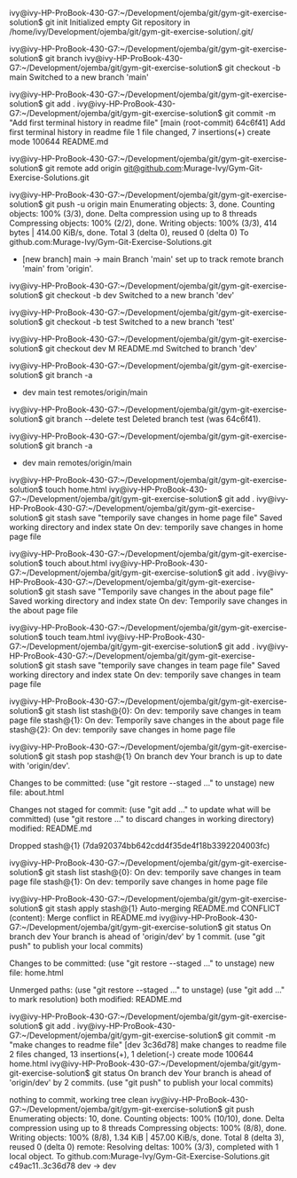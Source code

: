 <!-- Project initialization -->
ivy@ivy-HP-ProBook-430-G7:~/Development/ojemba/git/gym-git-exercise-solution$ git init
Initialized empty Git repository in /home/ivy/Development/ojemba/git/gym-git-exercise-solution/.git/

<!-- Branch main creation and switching -->
ivy@ivy-HP-ProBook-430-G7:~/Development/ojemba/git/gym-git-exercise-solution$ git branch
ivy@ivy-HP-ProBook-430-G7:~/Development/ojemba/git/gym-git-exercise-solution$ git checkout -b main
Switched to a new branch 'main'

<!-- Staging changes made to readme file and committing them -->
ivy@ivy-HP-ProBook-430-G7:~/Development/ojemba/git/gym-git-exercise-solution$ git add .
ivy@ivy-HP-ProBook-430-G7:~/Development/ojemba/git/gym-git-exercise-solution$ git commit -m "Add first terminal history in readme file"
[main (root-commit) 64c6f41] Add first terminal history in readme file
 1 file changed, 7 insertions(+)
 create mode 100644 README.md

 <!-- Connecting remote repo to local project -->
ivy@ivy-HP-ProBook-430-G7:~/Development/ojemba/git/gym-git-exercise-solution$ git remote add origin git@github.com:Murage-Ivy/Gym-Git-Exercise-Solutions.git

<!-- Pushing local changes into the main branch in remote repo -->
ivy@ivy-HP-ProBook-430-G7:~/Development/ojemba/git/gym-git-exercise-solution$ git push -u origin main
Enumerating objects: 3, done.
Counting objects: 100% (3/3), done.
Delta compression using up to 8 threads
Compressing objects: 100% (2/2), done.
Writing objects: 100% (3/3), 414 bytes | 414.00 KiB/s, done.
Total 3 (delta 0), reused 0 (delta 0)
To github.com:Murage-Ivy/Gym-Git-Exercise-Solutions.git
 * [new branch]      main -> main
Branch 'main' set up to track remote branch 'main' from 'origin'.

<!-- Create a dev branch and switch to it -->
ivy@ivy-HP-ProBook-430-G7:~/Development/ojemba/git/gym-git-exercise-solution$ git checkout -b dev
Switched to a new branch 'dev'

<!-- Create a test branch and switch to it -->
ivy@ivy-HP-ProBook-430-G7:~/Development/ojemba/git/gym-git-exercise-solution$ git checkout -b test
Switched to a new branch 'test'

<!-- Switch back to dev branch -->
ivy@ivy-HP-ProBook-430-G7:~/Development/ojemba/git/gym-git-exercise-solution$ git checkout dev
M       README.md
Switched to branch 'dev'

<!-- Check all the created branches -->
ivy@ivy-HP-ProBook-430-G7:~/Development/ojemba/git/gym-git-exercise-solution$ git branch -a
* dev
  main
  test
  remotes/origin/main

  <!-- Delete test branch -->
ivy@ivy-HP-ProBook-430-G7:~/Development/ojemba/git/gym-git-exercise-solution$ git branch --delete test
Deleted branch test (was 64c6f41).

<!-- List the remaining branches -->
ivy@ivy-HP-ProBook-430-G7:~/Development/ojemba/git/gym-git-exercise-solution$ git branch -a
* dev
  main
  remotes/origin/main

<!-- Create home page stage changes and stash the changes -->
ivy@ivy-HP-ProBook-430-G7:~/Development/ojemba/git/gym-git-exercise-solution$ touch home.html
ivy@ivy-HP-ProBook-430-G7:~/Development/ojemba/git/gym-git-exercise-solution$ git add .
ivy@ivy-HP-ProBook-430-G7:~/Development/ojemba/git/gym-git-exercise-solution$ git stash save "temporily save changes in home page file"
Saved working directory and index state On dev: temporily save changes in home page file

<!-- Create about page stage changes and stash the changes -->
ivy@ivy-HP-ProBook-430-G7:~/Development/ojemba/git/gym-git-exercise-solution$ touch about.html
ivy@ivy-HP-ProBook-430-G7:~/Development/ojemba/git/gym-git-exercise-solution$ git add .
ivy@ivy-HP-ProBook-430-G7:~/Development/ojemba/git/gym-git-exercise-solution$ git stash save "Temporily save changes in the about page file"
Saved working directory and index state On dev: Temporily save changes in the about page file

<!-- Create team page stage changes and stash the changes -->
ivy@ivy-HP-ProBook-430-G7:~/Development/ojemba/git/gym-git-exercise-solution$ touch team.html
ivy@ivy-HP-ProBook-430-G7:~/Development/ojemba/git/gym-git-exercise-solution$ git add .
ivy@ivy-HP-ProBook-430-G7:~/Development/ojemba/git/gym-git-exercise-solution$ git stash save "temporily save changes in team page file"
Saved working directory and index state On dev: temporily save changes in team page file

<!-- List all the stashed files -->
ivy@ivy-HP-ProBook-430-G7:~/Development/ojemba/git/gym-git-exercise-solution$ git stash list
stash@{0}: On dev: temporily save changes in team page file
stash@{1}: On dev: Temporily save changes in the about page file
stash@{2}: On dev: temporily save changes in home page file

<!-- stash pop to restore changes in about page -->
ivy@ivy-HP-ProBook-430-G7:~/Development/ojemba/git/gym-git-exercise-solution$ git stash pop stash@{1}
On branch dev
Your branch is up to date with 'origin/dev'.

Changes to be committed:
  (use "git restore --staged <file>..." to unstage)
        new file:   about.html

Changes not staged for commit:
  (use "git add <file>..." to update what will be committed)
  (use "git restore <file>..." to discard changes in working directory)
        modified:   README.md

Dropped stash@{1} (7da920374bb642cdd4f35de4f18b3392204003fc)

<!-- List the remaining stashes -->
ivy@ivy-HP-ProBook-430-G7:~/Development/ojemba/git/gym-git-exercise-solution$ git stash list
stash@{0}: On dev: temporily save changes in team page file
stash@{1}: On dev: temporily save changes in home page file

<!-- S -->
ivy@ivy-HP-ProBook-430-G7:~/Development/ojemba/git/gym-git-exercise-solution$ git stash apply stash@{1}
Auto-merging README.md
CONFLICT (content): Merge conflict in README.md
ivy@ivy-HP-ProBook-430-G7:~/Development/ojemba/git/gym-git-exercise-solution$ git status
On branch dev
Your branch is ahead of 'origin/dev' by 1 commit.
  (use "git push" to publish your local commits)

Changes to be committed:
  (use "git restore --staged <file>..." to unstage)
        new file:   home.html

Unmerged paths:
  (use "git restore --staged <file>..." to unstage)
  (use "git add <file>..." to mark resolution)
        both modified:   README.md

ivy@ivy-HP-ProBook-430-G7:~/Development/ojemba/git/gym-git-exercise-solution$ git add .
ivy@ivy-HP-ProBook-430-G7:~/Development/ojemba/git/gym-git-exercise-solution$ git commit -m "make changes to readme file"
[dev 3c36d78] make changes to readme file
 2 files changed, 13 insertions(+), 1 deletion(-)
 create mode 100644 home.html
ivy@ivy-HP-ProBook-430-G7:~/Development/ojemba/git/gym-git-exercise-solution$ git status
On branch dev
Your branch is ahead of 'origin/dev' by 2 commits.
  (use "git push" to publish your local commits)

nothing to commit, working tree clean
ivy@ivy-HP-ProBook-430-G7:~/Development/ojemba/git/gym-git-exercise-solution$ git push
Enumerating objects: 10, done.
Counting objects: 100% (10/10), done.
Delta compression using up to 8 threads
Compressing objects: 100% (8/8), done.
Writing objects: 100% (8/8), 1.34 KiB | 457.00 KiB/s, done.
Total 8 (delta 3), reused 0 (delta 0)
remote: Resolving deltas: 100% (3/3), completed with 1 local object.
To github.com:Murage-Ivy/Gym-Git-Exercise-Solutions.git
   c49ac11..3c36d78  dev -> dev